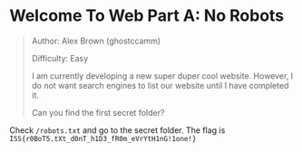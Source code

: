 # Welcome To Web Part A: No Robots

> Author: Alex Brown (ghostccamm)
> 
> Difficulty: Easy
> 
> I am currently developing a new super duper cool website. However, I do not want search engines to list our website until I have completed it.
> 
> Can you find the first secret folder?

Check `/robots.txt` and go to the secret folder. The flag is `ISS{r0BoT5.tXt_d0nT_h1D3_fR0m_eVrYtH1nG!1one!}`
